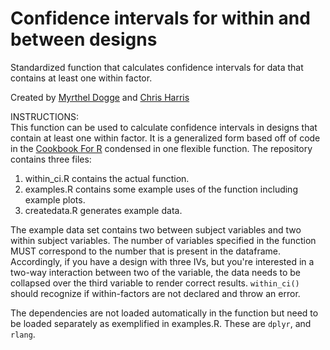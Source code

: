 # Confidence intervals for within and between designs
Standardized function that calculates confidence intervals for data that contains at least one within factor.

Created by [Myrthel Dogge](mailto:m.dogge@uu.nl) and [Chris Harris](mailto:c.a.harris@uu.nl)


INSTRUCTIONS:  
This function can be used to calculate confidence intervals in designs that contain at least one within factor. It is a generalized form based off of code in the [Cookbook For R](http://www.cookbook-r.com/Graphs/Plotting_means_and_error_bars_(ggplot2)/) condensed in one flexible function. The repository contains three files:  

1. within_ci.R contains the actual function.
2. examples.R contains some example uses of the function including example plots.
3. createdata.R generates example data.
  
The example data set contains two between subject variables and two within subject variables. The number of variables specified in the function MUST correspond to the number that is present in the dataframe. Accordingly, if you have a design with three IVs, but you're interested in a two-way interaction between two of the variable, the data needs to be collapsed over the third variable to render correct results. `within_ci()` should recognize if within-factors are not declared and throw an error.  

The dependencies are not loaded automatically in the function but need to be loaded separately as exemplified in examples.R. These are `dplyr`, and `rlang`. 
